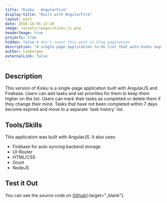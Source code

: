 ```yaml
---
title: "Kioku - AngularFire"
display-title: "Built with AngularFire"
layout: post
date: 2016-10-05 22:10
image: /assets/images/kioku-js.png
headerImage: true
projects: true
hidden: false # don't count this post in blog pagination
description: "A single-page application to-do list that auto-hides expired tasks."
author: kimbergee
externalLink: false
---
```


## Description

This version of Kioku is a single-page application built with AngularJS and Firebase. Users can add tasks and set priorities for them to keep them higher on the list. Users can mark their tasks as completed or delete them if they change their mind. Tasks that have not been completed within 7 days become expired and move to a separate 'task history' list.

## Tools/Skills

This application was built with AngularJS. It also uses:

* Firebase for auto syncing backend storage
* UI-Router
* HTML/CSS
* Grunt
* NodeJS


## Test it Out

You can see the source code on [Github](https://github.com/kimbergee/blocitoff-js){:target="_blank"}.

